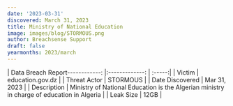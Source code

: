 ```yaml
---
date: '2023-03-31'
discovered: March 31, 2023
title: Ministry of National Education
image: images/blog/STORMOUS.png
author: Breachsense Support
draft: false
yearmonths: 2023/march
---
```


| Data Breach Report------------:     |:-------------:    | :-----:|
| Victim      | education.gov.dz      | 
| Threat Actor      | STORMOUS      | 
| Date Discovered      | Mar 31, 2023      | 
| Description      | Ministry of National Education is the Algerian ministry in charge of education in Algeria      | 
| Leak Size      | 12GB      | 

